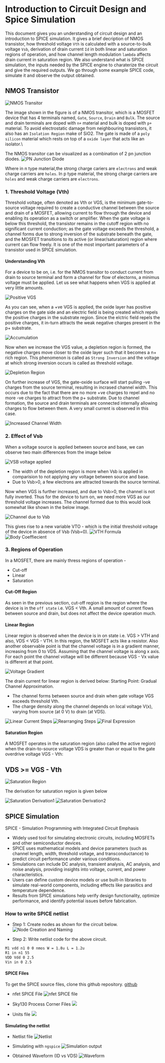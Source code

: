# Introduction to Circuit Design and Spice Simulation 
This document gives you an understanding of circuit design and an introduction to SPICE simulation. It gives a brief decription of NMOS transistor, how threshold voltage `Vth` is calculated with a source-to-bulk voltage `Vsb`, derivation of drain current `Id` in both linear and saturation regions of operation, and how channel length modulation `lambda` affects drain current in saturation region. We also understand what is SPICE simulation, the inputs needed by the SPICE engine to charaterize the circuit and give the required outputs. We go through some example SPICE code, simulate it and observe the output obtained. 

## NMOS Transistor

![NMOS Transitor](images/NMOS.png)

The image shown in the figure is of a NMOS transitor, which is a MOSFET device that has 4 terminals named, `Gate`, `Source`, `Drain` and `Bulk`. The source and drain terminals are doped with `n+` material and bulk is doped with `p+` material. To avoid electrostatic damage from neighbouring transistors, it also has an `Isolation Region` make of SiO2. The gate is made of a `poly silicon` material which rests on top of a `oxide layer` that acts like an isolator.\

The NMOS transitor can be visualized as a combination of 2 pn junction diodes.
![PN Junction Diode](images/pn%20junction%20diode.png)

Where in n type material,the strong charge cariers are `electrons` and weak charge carriers are `holes`. In p type material, the strong charge carriers are `holes` and weak charge carriers are `electrons`.

### 1. Threshold Voltage (Vth)
Threshold voltage, often denoted as Vth or VGS, is the minimum gate-to-source voltage required to create a conductive channel between the source and drain of a MOSFET, allowing current to flow through the device and enabling its operation as a switch or amplifier. When the gate voltage is below this threshold, the transistor remains in the cutoff region with no significant current conduction; as the gate voltage exceeds the threshold, a channel forms due to strong inversion of the substrate beneath the gate, and the MOSFET transitions to its active (or linear/saturation) region where current can flow freely. It is one of the most important parameters of a transistor used in SPICE simulation.

#### Understanding Vth
For a device to be on, i.e. for the NMOS transitor to conduct current from drain to source terminal and form a channel for flow of electorns, a minimus voltage must be applied. Let us see what happens when VGS is applied at very little amounts. 

![Positive VGS](images/positive%20VGS.png)

As you can see, when a +ve VGS is applied, the oxide layer has positive charges on the gate side and an electric field is being created which repels the positive charges in the substrate region. Since the elctric field repels the positive charges, it in-turn attracts the weak negative charges present in the p+ substrate. 

![Accumulation](images/accumulation.png)

Now when we increase the VGS value, a depletion region is formed, the negative charges move closer to the oxide layer such that it becomes a n+ rich region. This phenomenon is called as `Strong Inversion` and the voltage at which strong inversion occurs is called as threshold voltage. 

![Depletion Region](images/Depletion%20region%20.png)

On further increase of VGS, the gate-oxide surface will start pulling -ve charges from the source terminal, resulting in incrased channel width. This occurs due to the fact that there are no more +ve charges to repel and no more -ve charges to attract from the p+ substrate. Due to channel formation, the source and drain terminals are connected internally allowing charges to flow between them. A very small current is observed in this case.

![Increased Channel Width](images/Increased%20channel%20width.png)

### 2. Effect of Vsb 
When a voltage source is applied between source and base, we can observe two main differences from the image below

![VSB voltage applied](images/VSB%20applied%20.png)

- The width of the depletion region is more when Vsb is applied in comparision to not applying any voltage between source and base. 
- Due to Vsb>0, a few electrons are attracted towards the source terminal.

Now when VGS is further increased, and due to Vsb>0, the channel is not fully inverted. Thus for the device to turn on, we need more VGS as our threshold voltage increases. The channel formed due to this would look somewhat like shown in the below image.

![Channel due to Vsb](images/Channel%20due%20to%20VSB%20.png)

This gives rise to a new variable VTO - which is the initial threshold voltage of the device in absence of Vsb (Vsb=0).
![VTH Formula](images/VTH%20formula%20.png)
![Body Coeffiecient](images/body%20coefficient%20.png)

### 3. Regions of Operation
In a MOSFET, there are mainly thress regions of operation - 
- Cut-off
- Linear 
- Saturation 

#### Cut-Off Region
As seen in the previous section, cut-off region is the region where the device is in the `off state` i.e. VGS < Vth. A small amount of current flows between source and drain, but does not affect the device operation much. 

#### Linear Region 
Linear region is observed when the device is in on state i.e. VGS > VTH and also, VDS < VGS - VTH. In this region, the MOSFET acts like a resistor. Also another observable point is that the channel voltage is in a gradient manner, increasing from 0 to VDS. Assuming that the channel voltage is along x axis. For each point the channel voltage will be different because VGS - Vx value is different at that point. 

![Voltage Gradient](images/Voltage%20Gradient.png)

The drain current for linear region is derived below:
Starting Point: Gradual Channel Approximation. 
- The channel forms between source and drain when gate voltage VGS exceeds threshold Vth.
- The charge density along the channel depends on local voltage V(x), varying from source (at 0 V) to drain (at VDS).

![Linear Current Steps](images/Linear%20current%20steps.png)
![Rearranging Steps](images/Rearranging%20linear%20current%20.png)
![Final Expression](images/Linear%20Current%20equation.png)

#### Saturation Region 
A MOSFET operates in the saturation region (also called the active region) when the drain-to-source voltage VDS is greater than or equal to the gate overdrive voltage VGS - Vth:
## VDS >= VGS - Vth

![Saturation Region](images/Saturation%20Region%20.png)

The derivation for saturation region is given below 

![Saturation Derivation1](images/Satruation%20region%20derivation.png)
![Saturation Derivation2](images/Saturation%20Region%20Derivation2.png)

## SPICE Simulation 
SPICE - Simulation Programming with Integrated Circuit Emphasis 
- Widely used tool for simulating electronic circuits, including MOSFETs and other semiconductor devices.
- SPICE uses mathematical models and device parameters (such as channel length, width, threshold voltage, and transconductance) to predict circuit performance under various conditions.
- Simulations can include DC analysis, transient analysis, AC analysis, and noise analysis, providing insights into voltage, current, and power characteristics.
- Users can define custom device models or use built-in libraries to simulate real-world components, including effects like parasitics and temperature dependence.
- Results from SPICE simulations help verify design functionality, optimize performance, and identify potential issues before fabrication.

### How to write SPICE netlist
- Step 1: Create nodes as shown for the circuit below.
![Node Creation and Naming](images/node%20creation%20.png)

- Step 2: Write netlist code for the above circuit. 

```bash
M1 vdd n1 0 0 nmos W = 1.8u L = 1.2u
R1 in n1 55
VDD Vdd 0 2.5
Vin in 0 2.5
```

#### SPICE Files
To get the SPICE source files, clone this github repository.
[github](https://github.com/kunalg123/sky130CircuitDesignWorkshop)

- nfet SPICE File
![nfet SPICE file](images/nfet%20spice%20file.png)

- Sky130 Process Corner Files
![](images/models%20with%20different%20corners.png)

- Units file
![](images/all.spice%20file.png)

#### Simulating the netlist
- Netlist file 
![Netlist](images/Spice%20Netlist.png)

- Simulating with `ngspice`
![Simulation output](images/Simulation%20Output.png)

- Obtained Waveform (ID vs VDS)
![Waveform](images/Id%20vs%20VDS.png)



